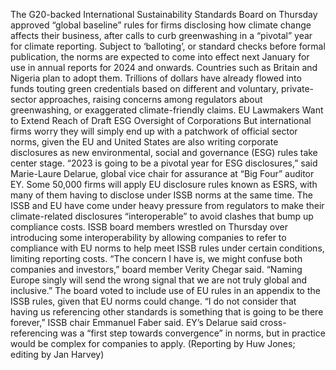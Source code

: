 The G20-backed International Sustainability Standards Board on Thursday approved “global baseline” rules for firms disclosing how climate change affects their business, after calls to curb greenwashing in a “pivotal” year for climate reporting.
Subject to ‘balloting’, or standard checks before formal publication, the norms are expected to come into effect next January for use in annual reports for 2024 and onwards. Countries such as Britain and Nigeria plan to adopt them.
Trillions of dollars have already flowed into funds touting green credentials based on different and voluntary, private-sector approaches, raising concerns among regulators about greenwashing, or exaggerated climate-friendly claims.
EU Lawmakers Want to Extend Reach of Draft ESG Oversight of Corporations
But international firms worry they will simply end up with a patchwork of official sector norms, given the EU and United States are also writing corporate disclosures as new environmental, social and governance (ESG) rules take center stage.
“2023 is going to be a pivotal year for ESG disclosures,” said Marie-Laure Delarue, global vice chair for assurance at “Big Four” auditor EY.
Some 50,000 firms will apply EU disclosure rules known as ESRS, with many of them having to disclose under ISSB norms at the same time.
The ISSB and EU have come under heavy pressure from regulators to make their climate-related disclosures “interoperable” to avoid clashes that bump up compliance costs.
ISSB board members wrestled on Thursday over introducing some interoperability by allowing companies to refer to compliance with EU norms to help meet ISSB rules under certain conditions, limiting reporting costs.
“The concern I have is, we might confuse both companies and investors,” board member Verity Chegar said. “Naming Europe singly will send the wrong signal that we are not truly global and inclusive.”
The board voted to include use of EU rules in an appendix to the ISSB rules, given that EU norms could change.
“I do not consider that having us referencing other standards is something that is going to be there forever,” ISSB chair Emmanuel Faber said.
EY’s Delarue said cross-referencing was a “first step towards convergence” in norms, but in practice would be complex for companies to apply.
(Reporting by Huw Jones; editing by Jan Harvey)